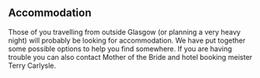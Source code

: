## Accommodation
<a name="accommodation"/>

Those of you travelling from outside Glasgow (or planning a very heavy night) will probably be looking for accommodation. We have put together some possible options to help you find somewhere. If you are having trouble you can also contact Mother of the Bride and hotel booking meister Terry Carlysle.
